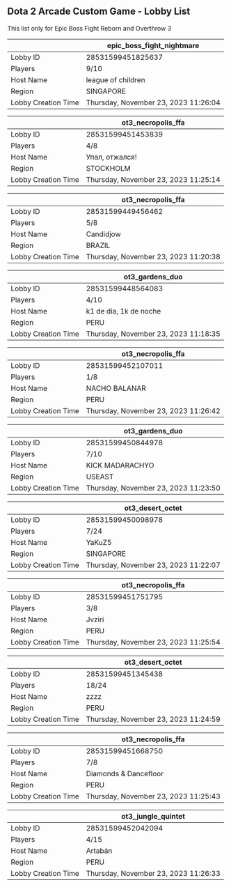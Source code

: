 ## Dota 2 Arcade Custom Game - Lobby List

This list only for Epic Boss Fight Reborn and Overthrow 3

|  | epic_boss_fight_nightmare |
| ------ | ------ |
| Lobby ID | 28531599451825637 |
| Players | 9/10 |
| Host Name | league of children |
| Region | SINGAPORE |
| Lobby Creation Time | Thursday, November 23, 2023 11:26:04 |


|  | ot3_necropolis_ffa |
| ------ | ------ |
| Lobby ID | 28531599451453839 |
| Players | 4/8 |
| Host Name | Упал, отжался! |
| Region | STOCKHOLM |
| Lobby Creation Time | Thursday, November 23, 2023 11:25:14 |


|  | ot3_necropolis_ffa |
| ------ | ------ |
| Lobby ID | 28531599449456462 |
| Players | 5/8 |
| Host Name | Candidjow |
| Region | BRAZIL |
| Lobby Creation Time | Thursday, November 23, 2023 11:20:38 |


|  | ot3_gardens_duo |
| ------ | ------ |
| Lobby ID | 28531599448564083 |
| Players | 4/10 |
| Host Name | k1 de dia, 1k de noche |
| Region | PERU |
| Lobby Creation Time | Thursday, November 23, 2023 11:18:35 |


|  | ot3_necropolis_ffa |
| ------ | ------ |
| Lobby ID | 28531599452107011 |
| Players | 1/8 |
| Host Name | NACHO BALANAR |
| Region | PERU |
| Lobby Creation Time | Thursday, November 23, 2023 11:26:42 |


|  | ot3_gardens_duo |
| ------ | ------ |
| Lobby ID | 28531599450844978 |
| Players | 7/10 |
| Host Name | KICK MADARACHYO |
| Region | USEAST |
| Lobby Creation Time | Thursday, November 23, 2023 11:23:50 |


|  | ot3_desert_octet |
| ------ | ------ |
| Lobby ID | 28531599450098978 |
| Players | 7/24 |
| Host Name | YaKuZ5 |
| Region | SINGAPORE |
| Lobby Creation Time | Thursday, November 23, 2023 11:22:07 |


|  | ot3_necropolis_ffa |
| ------ | ------ |
| Lobby ID | 28531599451751795 |
| Players | 3/8 |
| Host Name | Jvziri |
| Region | PERU |
| Lobby Creation Time | Thursday, November 23, 2023 11:25:54 |


|  | ot3_desert_octet |
| ------ | ------ |
| Lobby ID | 28531599451345438 |
| Players | 18/24 |
| Host Name | zzzz |
| Region | PERU |
| Lobby Creation Time | Thursday, November 23, 2023 11:24:59 |


|  | ot3_necropolis_ffa |
| ------ | ------ |
| Lobby ID | 28531599451668750 |
| Players | 7/8 |
| Host Name | Diamonds & Dancefloor |
| Region | PERU |
| Lobby Creation Time | Thursday, November 23, 2023 11:25:43 |


|  | ot3_jungle_quintet |
| ------ | ------ |
| Lobby ID | 28531599452042094 |
| Players | 4/15 |
| Host Name | Artabán |
| Region | PERU |
| Lobby Creation Time | Thursday, November 23, 2023 11:26:33 |


